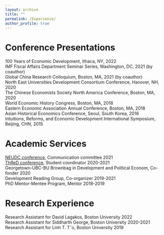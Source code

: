 ```yaml
---
layout: archive
title: ""
permalink: /Experience/
author_profile: true
---
```


# Conference Presentations 
100 Years of Economic Development, Ithaca, NY, 2022  
IMF Fiscal Affairs Department Seminar Series, Washington, DC, 2021 (by coauthor)  
Global China Research Colloquium, Boston, MA, 2021 (by coauthor)   
North East Universities Development Consortium Conference, Hanover, NH, 2020  
The Chinese Economists Society North America Conference, Boston, MA, 2020  
World Economic History Congress, Boston, MA, 2018  
Eastern Economic Association Annual Conference, Boston, MA, 2018  
Asian Historical Economics Conference, Seoul, South Korea, 2016  
Intuitions, Reforms, and Economic Development International Symposium, Beijing, CHN, 2015          
  
  
# Academic Services 
  [NEUDC conference](https://sites.google.com/view/neudc2021), Communication committee 2021     
  [ThReD conference](http://thred.devecon.org/), Student coordinator 2020-2021   
  Georgetown-UBC-BU Brownbag in Development and Political Econom, Co-fonder 2020   
  Development Reading Group, Co-organizer 2019-2021   
  PhD Mentor-Mentee Program, Mentor 2018-2019   


# Research Experience
   Research Assistant for David Lagakos, Boston University 2022   
   Research Assistant for Siddharth George, Boston University 2020-2021  
   Research Assistant for Linh T. Tˆo, Boston University 2019   
   


 
 

